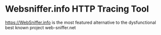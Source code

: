 # Websniffer.info HTTP Tracing Tool

https://WebSniffer.info is the most featured alternative to the dysfunctional best known project web-sniffer.net
